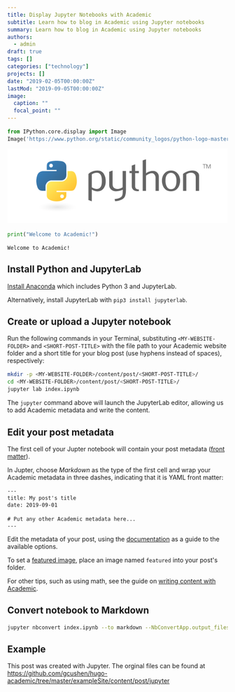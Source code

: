 ```yaml
---
title: Display Jupyter Notebooks with Academic
subtitle: Learn how to blog in Academic using Jupyter notebooks
summary: Learn how to blog in Academic using Jupyter notebooks
authors:
  - admin
draft: true
tags: []
categories: ["technology"]
projects: []
date: "2019-02-05T00:00:00Z"
lastMod: "2019-09-05T00:00:00Z"
image:
  caption: ""
  focal_point: ""
---
```


```python
from IPython.core.display import Image
Image('https://www.python.org/static/community_logos/python-logo-master-v3-TM-flattened.png')
```

![png](./index_1_0.png)

```python
print("Welcome to Academic!")
```

    Welcome to Academic!

## Install Python and JupyterLab

[Install Anaconda](https://www.anaconda.com/distribution/#download-section)
which includes Python 3 and JupyterLab.

Alternatively, install JupyterLab with `pip3 install jupyterlab`.

## Create or upload a Jupyter notebook

Run the following commands in your Terminal, substituting `<MY-WEBSITE-FOLDER>`
and `<SHORT-POST-TITLE>` with the file path to your Academic website folder and
a short title for your blog post (use hyphens instead of spaces), respectively:

```bash
mkdir -p <MY-WEBSITE-FOLDER>/content/post/<SHORT-POST-TITLE>/
cd <MY-WEBSITE-FOLDER>/content/post/<SHORT-POST-TITLE>/
jupyter lab index.ipynb
```

The `jupyter` command above will launch the JupyterLab editor, allowing us to
add Academic metadata and write the content.

## Edit your post metadata

The first cell of your Jupter notebook will contain your post metadata
([front matter](https://sourcethemes.com/academic/docs/front-matter/)).

In Jupter, choose _Markdown_ as the type of the first cell and wrap your
Academic metadata in three dashes, indicating that it is YAML front matter:

```
---
title: My post's title
date: 2019-09-01

# Put any other Academic metadata here...
---
```

Edit the metadata of your post, using the
[documentation](https://sourcethemes.com/academic/docs/managing-content) as a
guide to the available options.

To set a
[featured image](https://sourcethemes.com/academic/docs/managing-content/#featured-image),
place an image named `featured` into your post's folder.

For other tips, such as using math, see the guide on
[writing content with Academic](https://wowchemy.com/docs/content/writing-markdown-latex/).

## Convert notebook to Markdown

```bash
jupyter nbconvert index.ipynb --to markdown --NbConvertApp.output_files_dir=.
```

## Example

This post was created with Jupyter. The orginal files can be found at
https://github.com/gcushen/hugo-academic/tree/master/exampleSite/content/post/jupyter

